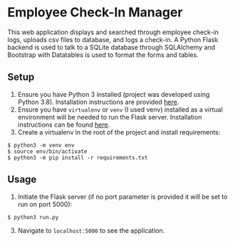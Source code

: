 # Employee Check-In Manager
This web application displays and searched through employee check-in logs, uploads csv files to database, and logs a check-in. 
A Python Flask backend is used to talk to a SQLite database through SQLAlchemy and Bootstrap with Datatables is used to format the forms and tables.

## Setup
1. Ensure you have Python 3 installed (project was developed using Python 3.8). Installation instructions are provided [here](http://docs.python-guide.org/en/latest/starting/installation/).
2. Ensure you have `virtualenv` or `venv` (I used venv) installed as a virtual environment will be needed to run the Flask server. Installation instructions can be found [here](https://packaging.python.org/guides/installing-using-pip-and-virtual-environments/).
3. Create a virtualenv in the root of the project and install requirements:
```
$ python3 -m venv env
$ source env/bin/activate
$ python3 -m pip install -r requirements.txt
```

## Usage
1. Initiate the Flask server (if no port parameter is provided it will be set to run on port 5000):
```
$ python3 run.py
```
3. Navigate to `localhost:5000` to see the application.